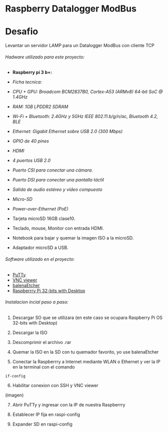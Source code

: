 # Raspberry Datalogger ModBus

# Desafio 
Levantar un servidor LAMP para un Datalogger ModBus con cliente TCP 

###### Hadware utilizado para este proyecto:

 - **Raspberry pi 3 b+:** 
 - *Ficha tecnica:*
 - *CPU + GPU: Broadcom BCM2837B0, Cortex-A53 (ARMv8) 64-bit SoC @ 1.4GHz*
 - *RAM: 1GB LPDDR2 SDRAM*
 - *Wi-Fi + Bluetooth: 2.4GHz y 5GHz IEEE 802.11.b/g/n/ac, Bluetooth 4.2, BLE*
 - *Ethernet: Gigabit Ethernet sobre USB 2.0 (300 Mbps)*
 - *GPIO de 40 pines*
 - *HDMI*
 - *4 puertos USB 2.0*
 - *Puerto CSI para conectar una cámara.*
 - *Puerto DSI para conectar una pantalla táctil*
 - *Salida de audio estéreo y vídeo compuesto*
 - *Micro-SD*
 - *Power-over-Ethernet (PoE)*

 - Tarjeta microSD 16GB clase10.
 - Teclado, mouse, Monitor con entrada HDMI.
 - Notebook para bajar y quemar la imagen ISO a la microSD.
 - Adaptador microSD a USB.

###### Software utilizado en el proyecto:
  - [PuTTy](https://www.putty.org/)
  - [VNC viewer](https://www.realvnc.com/es/connect/download/viewer/)
  - [balenaEtcher](url)
  - [Raspberrry Pi 32-bits with Desktop](https://downloads.raspberrypi.org/raspios_full_armhf_latest)
  
###### Instalacion incial paso a paso:
1. Descargar SO que se utilizara (en este caso se ocupara Raspberry Pi OS 32-bits with Desktop)

2. Descargar la ISO

3. Descomprimir el archivo .rar

4. Quemar la ISO en la SD con tu quemador favorito, yo use balenaEtcher

5. Conectar la Raspberrry a Internet mediante WLAN o Ethernet y ver la IP en la terminal con el comando
```
if-config
```
6. Habilitar conexion con SSH y VNC viewer

(imagen)

7. Abrir PuTTy y ingresar con la IP de nuestra Raspberrry

8. Establecer IP fija en raspi-config

9. Expander SD en raspi-config
